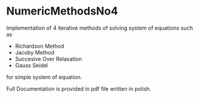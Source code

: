 # NumericMethodsNo4

Implementation of 4 iterative methods of solving system of equations such as

- Richardson Method
- Jacoby Method
- Succesive Over Relaxation
- Gauss Seidel

for simple system of equation.

Full Documentation is provided in pdf file written in polish.

